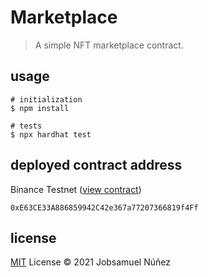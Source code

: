 # Marketplace

> A simple NFT marketplace contract.

<!-- #### [Live demo](https://jobsa.co/marketplace) -->

## usage

```shell
# initialization
$ npm install

# tests
$ npx hardhat test
```

## deployed contract address

Binance Testnet ([view contract](https://testnet.bscscan.com/address/0xE63CE33A886859942C42e367a77207366819f4Ff))

`0xE63CE33A886859942C42e367a77207366819f4Ff`

## license

[MIT](http://opensource.org/licenses/MIT) License © 2021 Jobsamuel Núñez
